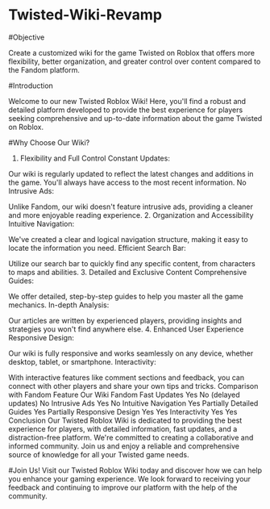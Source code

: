 # Twisted-Wiki-Revamp

#Objective

Create a customized wiki for the game Twisted on Roblox that offers more flexibility, better organization, and greater control over content compared to the Fandom platform.

#Introduction

Welcome to our new Twisted Roblox Wiki! Here, you'll find a robust and detailed platform developed to provide the best experience for players seeking comprehensive and up-to-date information about the game Twisted on Roblox.

#Why Choose Our Wiki?

1. Flexibility and Full Control
Constant Updates:

Our wiki is regularly updated to reflect the latest changes and additions in the game. You'll always have access to the most recent information.
No Intrusive Ads:

Unlike Fandom, our wiki doesn't feature intrusive ads, providing a cleaner and more enjoyable reading experience.
2. Organization and Accessibility
Intuitive Navigation:

We've created a clear and logical navigation structure, making it easy to locate the information you need.
Efficient Search Bar:

Utilize our search bar to quickly find any specific content, from characters to maps and abilities.
3. Detailed and Exclusive Content
Comprehensive Guides:

We offer detailed, step-by-step guides to help you master all the game mechanics.
In-depth Analysis:

Our articles are written by experienced players, providing insights and strategies you won't find anywhere else.
4. Enhanced User Experience
Responsive Design:

Our wiki is fully responsive and works seamlessly on any device, whether desktop, tablet, or smartphone.
Interactivity:

With interactive features like comment sections and feedback, you can connect with other players and share your own tips and tricks.
Comparison with Fandom
Feature	Our Wiki	Fandom
Fast Updates	Yes	No (delayed updates)
No Intrusive Ads	Yes	No
Intuitive Navigation	Yes	Partially
Detailed Guides	Yes	Partially
Responsive Design	Yes	Yes
Interactivity	Yes	Yes
Conclusion
Our Twisted Roblox Wiki is dedicated to providing the best experience for players, with detailed information, fast updates, and a distraction-free platform. We're committed to creating a collaborative and informed community. Join us and enjoy a reliable and comprehensive source of knowledge for all your Twisted game needs.

#Join Us!
Visit our Twisted Roblox Wiki today and discover how we can help you enhance your gaming experience. We look forward to receiving your feedback and continuing to improve our platform with the help of the community.

